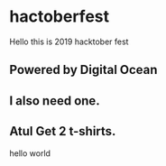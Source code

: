 # hactoberfest

Hello this is 2019 hacktober fest

## Powered by Digital Ocean
## I also need one.
## Atul Get 2 t-shirts.

hello world

